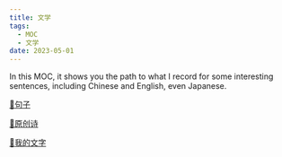 ```yaml
---
title: 文学
tags:
  - MOC
  - 文学
date: 2023-05-01
---
```


In this MOC, it shows you the path to what I record for some interesting sentences, including Chinese and English, even Japanese.

[🌌句子](literature/sentence/sentence_MOC.md)

[📜原创诗](literature/poem/Poem_by_me.md)

[🎏我的文字](literature/article/article_MOC.md)

